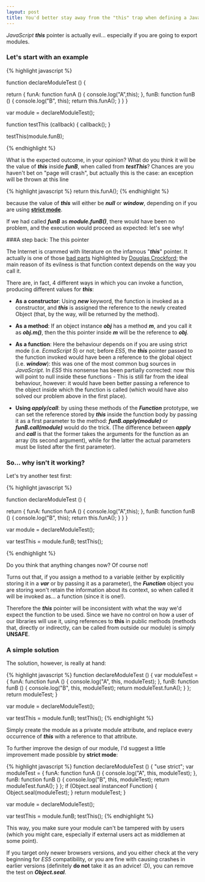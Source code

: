 ```yaml
---
layout: post
title: You'd better stay away from the "this" trap when defining a JavaScript module
---
```


_JavaScript_ **_this_** pointer is actually evil... especially if you are going to export modules.


### Let's start with an example

{% highlight javascript %}

function declareModuleTest () {

  return {
    funA: function funA () {
      console.log("A",this);
    },
    funB: function funB () {
      console.log("B", this);
      return this.funA();
    }
  }
}

var module = declareModuleTest();

function testThis (callback) {
  callback();
}

testThis(module.funB);

{% endhighlight %}

What is the expected outcome, in your opinion? What do you think it will be the value of **_this_** inside **_funB_**, when called from **_testThis_**?
Chances are you haven't bet on "page will crash", but actually this is the case: an exception will be thrown at this line

{% highlight javascript %}
    return this.funA();
{% endhighlight %}

because the value of **_this_** will either be **_null_** or **_window_**, depending on if you are using [**strict mode**](http://ejohn.org/blog/ecmascript-5-strict-mode-json-and-more/).

If we had called **_funB_** as **_module.funB()_**, there would have been no problem, and the execution would proceed as expected: let's see why!


###A step back: The this pointer

The Internet is crammed with literature on the infamous "**_this_**" pointer. It actually is one of those [bad parts](http://yuiblog.com/blog/2007/06/08/video-crockford-goodstuff/) highlighted by [Douglas Crockford](http://javascript.crockford.com/); the main reason of its evilness is that function context depends on the way you call it.

There are, in fact, 4 different ways in which you can invoke a function, producing different values for **_this_**:


* **As a constructor**: Using **_new_** keyword, the function is invoked as a constructor, and **_this_** is assigned the reference to the newly created Object (that, by the way, will be returned by the method).

* **As a method**: If an object instance **_obj_** has a method **_m_**, and you call it as **_obj.m()_**, then the this pointer inside **_m_** will be the reference to **_obj_**.

* **As a function**: Here the behaviour depends on if you are using strict mode (i.e. _EcmaScript 5_) or not; before _ES5_, the **_this_** pointer passed to the function invoked would have been a reference to the global object (i.e. **_window_**): this was one of the most common bug sources in _JavaScript_. In _ES5_ this nonsense has been partially corrected: now this will point to null inside these functions - This is still far from the ideal behaviour, however: it would have been better passing a reference to the object inside which the function is called (which would have also solved our problem above in the first place).

* **Using _apply_/_call_**: by using these methods of the **_Function_** prototype, we can set the reference stored by **_this_** inside the function body by passing it as a first parameter to the method: **_funB.apply(module)_** or **_funB.call(module)_** would do the trick. (The difference between **_apply_** and **_call_** is that the former takes the arguments for the function as an array (its second argument), while for the latter the actual parameters must be listed after the first parameter).

### So... why isn't it working?

Let's try another test first:

{% highlight javascript %}

function declareModuleTest () {

  return {
    funA: function funA () {
      console.log("A",this);
    },
    funB: function funB () {
      console.log("B", this);
      return this.funA();
    }
  }
}

var module = declareModuleTest();

var testThis = module.funB;
testThis();

{% endhighlight %}

Do you think that anything changes now? Of course not!

Turns out that, if you assign a method to a variable (either by explicitily storing it in a **_var_** or by passing it as a parameter), the **_Function_** object you are storing won't retain the information about its context, so when called it will be invoked as... a function (since it is one!).

Therefore the **_this_** pointer will be inconsistent with what the way we'd expect the function to be used.
Since we have no control on how a user of our libraries will use it, using references to **this** in public methods (methods that, directly or indirectly, can be called from outside our module) is simply **UNSAFE**.

### A simple solution

The solution, however, is really at hand:

{% highlight javascript %}
function declareModuleTest () {
  var moduleTest = {
    funA: function funA () {
      console.log("A", this, moduleTest);
    },
    funB: function funB () {
      console.log("B", this, moduleTest);
      return moduleTest.funA();
    }
  };
  return moduleTest;
}

var module = declareModuleTest();

var testThis = module.funB;
testThis();
{% endhighlight %}

Simply create the module as a private module attribute, and replace every occurrence of **_this_** with a reference to that attribute.

To further improve the design of our module, I'd suggest a little improvement made possible by **strict mode**:

{% highlight javascript %}
function declareModuleTest () {
  "use strict";
  var moduleTest = {
    funA: function funA () {
      console.log("A", this, moduleTest);
    },
    funB: function funB () {
      console.log("B", this, moduleTest);
      return moduleTest.funA();
    }
  };
  if (Object.seal instanceof Function) {
    Object.seal(moduleTest);
  }
  return moduleTest;
}

var module = declareModuleTest();

var testThis = module.funB;
testThis();
{% endhighlight %}

This way, you make sure your module can't be tampered with by users (which you might care, especially if external users act as middlemen at some point).

If you target only newer browsers versions, and you either check at the very beginning for _ES5_ compatibility, or you are fine with causing crashes in earlier versions (definitely **do not** take it as an advice! :D), you can remove the test on **_Object.seal_**.
